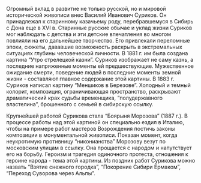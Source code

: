 Огромный вклад в развитие не только русской, но и мировой исторической живописи внес Василий Иванович Суриков. Он принадлежал к старинному казачьему роду, перебравшемуся в Сибирь с Дона еще в XVI в. Старинные русские обычае и уклад жизни Суриков мог наблюдать с детства и эти детские впечатления во многом повлияли на его дальнейшее творчество. Его привлекали переломные эпохи, сюжеты, дававшие возможность раскрыть в экстремальных ситуациях глубины человеческой личности. В 1881 г. им была создана картина “Утро стрелецкой казни”. Суриков изображает не саму казнь, а последние напряженные моменты ей предшествующие. Мужественное ожидание смерти, поведение людей в последние моменты земной жизни - составляют главное содержание этой картины. В 1883 г. Суриков написал картину “Меншиков в Березове”. Холодный и темный колорит, композиция, ограничивающая пространство, раскрывают драматический крах судьбы временщика, “полудержавного властелина”, брошенного с семьей в сибирскую ссылку.  
  
Крупнейшей работой Сурикова стала “Боярыня Морозова” (1887 г.). В процессе работы над этой картиной он специально ездил в Италию, чтобы на примере работ мастеров Возрождения постичь законы композиции в монументальной живописи. Показан момент, когда неукротимую противницу “никонианства” Морозову везут по московским улицам в ссылку. Она прощается с народом и напутствует его на борьбу. Героизм и трагедия одиночного протеста, отношения к героине народа - тема этой картины. Из поздних работ Сурикова можно назвать “Взятие снежного городка”, “Покорение Сибири Ермаком”, “Переход Суворова через Альпы”.  